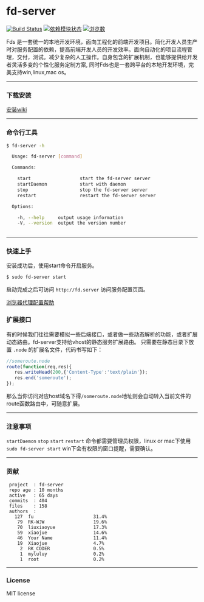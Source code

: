 # fd-server
[![Build Status](https://travis-ci.org/SBFE/fd-server.png?branch=master)](https://travis-ci.org/SBFE/fd-server) 
[![依赖模块状态](https://david-dm.org/SBFE/fd-server.png)](http://david-dm.org/SBFE/fd-server)
[![浏览数](https://sourcegraph.com/api/repos/github.com/SBFE/fd-server/counters/views.png?no-count)](https://sourcegraph.com/github.com/SBFE/fd-server)


Fds 是一套统一的本地开发环境，面向工程化的前端开发项目。简化开发人员生产时对服务配置的依赖，提高前端开发人员的开发效率。面向自动化的项目流程管理，交付，测试。减少复杂的人工操作。自身包含的扩展机制，也能够提供给开发者灵活多变的个性化服务定制方案, 同时Fds也是一套跨平台的本地开发环境，完美支持win,linux,mac os。

---

### 下载安装

[安装wiki](https://github.com/SBFE/fd-server/wiki/fd-server-install)

---

### 命令行工具

```bash
$ fd-server -h

  Usage: fd-server [command]

  Commands:

    start                  start the fd-server server
    startDaemon            start with daemon
    stop                   stop the fd-server server
    restart                restart the fd-server server

  Options:

    -h, --help     output usage information
    -V, --version  output the version number
    
```

---

### 快速上手

安装成功后，使用start命令开启服务。

```bash
$ sudo fd-server start
```
启动完成之后可访问 `http://fd.server` 访问服务配置页面。

[浏览器代理配置帮助](https://github.com/SEFB/fd-server/wiki/%E5%A6%82%E4%BD%95%E8%AE%BE%E7%BD%AE%E6%B5%8F%E8%A7%88%E5%99%A8%E4%BB%A3%E7%90%86)

### 扩展接口

有的时候我们往往需要模拟一些后端接口，或者做一些动态解析的功能，或者扩展动态路由。fd-server支持给vhost的静态服务扩展路由。
只需要在静态目录下放置 `.node` 的扩展名文件，代码书写如下：

```javascript
//someroute.node
route(function(req,res){
   res.writeHead(200,{'Content-Type':'text/plain'});
   res.end('someroute');
});
```
那么当你访问对应host域名下得`/someroute.node`地址则会自动转入当前文件的route函数路由中，可随意扩展。

---
### 注意事项

`startDaemon` `stop` `start` `restart` 命令都需要管理员权限，linux or mac下使用 `sudo fd-server start` win下会有权限的窗口提醒，需要确认。 

---
### 贡献
```
 project  : fd-server
 repo age : 10 months
 active   : 65 days
 commits  : 404
 files    : 158
 authors  : 
   127  fu                      31.4%
    79  RK-WJW                  19.6%
    70  liuxiaoyue              17.3%
    59  xiaojue                 14.6%
    46  Your Name               11.4%
    19  Xiaojue                 4.7%
     2  RK_CODER                0.5%
     1  myluluy                 0.2%
     1  root                    0.2%
```
---

### License

MIT license
